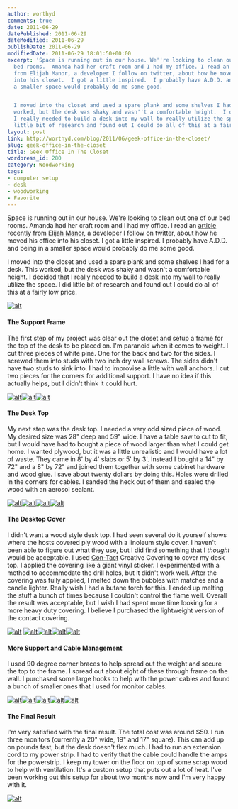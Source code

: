 ```yaml
---
author: worthyd
comments: true
date: 2011-06-29 
datePublished: 2011-06-29  
dateModified: 2011-06-29 
publishDate: 2011-06-29  
modifiedDate: 2011-06-29 18:01:50+00:00
excerpt: 'Space is running out in our house. We''re looking to clean out one of our
  bed rooms.  Amanda had her craft room and I had my office. I read an article recently
  from Elijah Manor, a developer I follow on twitter, about how he moved his office
  into his closet.  I got a little inspired.  I probably have A.D.D. and being in
  a smaller space would probably do me some good.


  I moved into the closet and used a spare plank and some shelves I had for a desk.  This
  worked, but the desk was shaky and wasn''t a comfortable height.  I decided that
  I really needed to build a desk into my wall to really utilize the space.  I did
  little bit of research and found out I could do all of this at a fairly low price.'
layout: post
link: http://worthyd.com/blog/2011/06/geek-office-in-the-closet/
slug: geek-office-in-the-closet
title: Geek Office In The Closet
wordpress_id: 280
category: Woodworking 
tags:
- computer setup
- desk
- woodworking
- Favorite
---
```


Space is running out in our house. We're looking to clean out one of our bed rooms.  Amanda had her craft room and I had my office. I read an [article](http://www.elijahmanor.com/2011/01/transition-to-working-from-home.html) recently from [Elijah Manor](http://www.elijahmanor.com/), a developer I follow on twitter, about how he moved his office into his closet.  I got a little inspired.  I probably have A.D.D. and being in a smaller space would probably do me some good.

I moved into the closet and used a spare plank and some shelves I had for a desk.  This worked, but the desk was shaky and wasn't a comfortable height.  I decided that I really needed to build a desk into my wall to really utilize the space.  I did little bit of research and found out I could do all of this at a fairly low price.
<!-- more -->
[![alt](http://blog.worthyd.com/wp-content/uploads/2011/06/IMG_8489-150x150.jpg)](http://blog.worthyd.com/wp-content/uploads/2011/06/IMG_8489.jpg)


#### The Support Frame


The first step of my project was clear out the closet and setup a frame for the top of the desk to be placed on.  I'm paranoid when it comes to weight.  I cut three pieces of white pine. One for the back and two for the sides.  I screwed them into studs with two inch dry wall screws.   The sides didn't have two studs to sink into. I had to improvise a little with wall anchors. I cut two pieces for the corners for additional support. I have no idea if this actually helps, but I didn't think it could hurt.

[![alt](http://blog.worthyd.com/wp-content/uploads/2011/06/IMG_8485-150x150.jpg)](http://blog.worthyd.com/wp-content/uploads/2011/06/IMG_8485.jpg)[![alt](http://blog.worthyd.com/wp-content/uploads/2011/06/IMG_84861-150x150.jpg)](http://blog.worthyd.com/wp-content/uploads/2011/06/IMG_84861.jpg)[![alt](http://blog.worthyd.com/wp-content/uploads/2011/06/IMG_8493-150x150.jpg)](http://blog.worthyd.com/wp-content/uploads/2011/06/IMG_8493.jpg)





#### The Desk Top


My next step was the desk top.  I needed a very odd sized piece of wood. My desired size was 28" deep and 59" wide.  I have a table saw to cut to fit, but I would have had to bought a piece of wood larger than what I could get home.  I wanted plywood, but it was a little unrealistic and I would have a lot of waste.  They came in 8' by 4' slabs or 5' by 3'.  Instead I bought a 14" by 72" and a 8" by 72" and joined them together with some cabinet hardware and wood glue.  I save about twenty dollars by doing this. Holes were drilled in the corners for cables. I sanded the heck out of them and sealed the wood with an aerosol sealant.   

[![alt](http://blog.worthyd.com/wp-content/uploads/2011/06/IMG_8490-150x150.jpg)](http://blog.worthyd.com/wp-content/uploads/2011/06/IMG_8490.jpg)[![alt](http://blog.worthyd.com/wp-content/uploads/2011/06/IMG_8491-150x150.jpg)](http://blog.worthyd.com/wp-content/uploads/2011/06/IMG_8491.jpg)[![alt](http://blog.worthyd.com/wp-content/uploads/2011/06/IMG_8497-150x150.jpg)](http://blog.worthyd.com/wp-content/uploads/2011/06/IMG_8497.jpg)[![alt](http://blog.worthyd.com/wp-content/uploads/2011/06/IMG_8495-150x150.jpg)](http://blog.worthyd.com/wp-content/uploads/2011/06/IMG_8495.jpg)






#### The Desktop Cover


I didn't want a wood style desk top.  I had seen several do it yourself shows where the hosts covered ply wood with a linoleum style cover.  I haven't been able to figure out what they use, but I did find something that I _thought_ would be acceptable.  I used [Con-Tact](http://www.idsgj.com/kittrich/index.asp) Creative Covering to cover my desk top.  I applied the covering like a giant vinyl sticker.  I experimented with a method to accommodate the drill holes, but it didn't work well.  After the covering was fully applied, I melted down the bubbles with matches and a candle lighter. Really wish I had a butane torch for this. I ended up melting the stuff a bunch of times because I couldn't control the flame well. Overall the result was acceptable, but I wish I had spent more time looking for a more heavy duty covering. I believe I purchased the lightweight version of the contact covering.

[![alt](http://blog.worthyd.com/wp-content/uploads/2011/06/IMG_8498-150x150.jpg)](http://blog.worthyd.com/wp-content/uploads/2011/06/IMG_8498.jpg) [![alt](http://blog.worthyd.com/wp-content/uploads/2011/06/IMG_8499-150x150.jpg)](http://blog.worthyd.com/wp-content/uploads/2011/06/IMG_8499.jpg)[![alt](http://blog.worthyd.com/wp-content/uploads/2011/06/IMG_8501-150x150.jpg)](http://blog.worthyd.com/wp-content/uploads/2011/06/IMG_8501.jpg)[![alt](http://blog.worthyd.com/wp-content/uploads/2011/06/IMG_8502-150x150.jpg)](http://blog.worthyd.com/wp-content/uploads/2011/06/IMG_8502.jpg)[![alt](http://blog.worthyd.com/wp-content/uploads/2011/06/IMG_8500-150x150.jpg)](http://blog.worthyd.com/wp-content/uploads/2011/06/IMG_8500.jpg)






#### More Support and Cable Management


I used 90 degree corner braces to help spread out the weight and secure the top to the frame.  I spread out about eight of these through frame on the wall.  I purchased some large hooks to help with the power cables and found a bunch of smaller ones that I used for monitor cables.  

[![alt](http://blog.worthyd.com/wp-content/uploads/2011/06/IMG_8503-150x150.jpg)](http://blog.worthyd.com/wp-content/uploads/2011/06/IMG_8503.jpg)[![alt](http://blog.worthyd.com/wp-content/uploads/2011/06/IMG_8505-150x150.jpg)](http://blog.worthyd.com/wp-content/uploads/2011/06/IMG_8505.jpg)[![alt](http://blog.worthyd.com/wp-content/uploads/2011/06/IMG_8507-150x150.jpg)](http://blog.worthyd.com/wp-content/uploads/2011/06/IMG_8507.jpg)[![alt](http://blog.worthyd.com/wp-content/uploads/2011/06/IMG_8510-150x150.jpg)](http://blog.worthyd.com/wp-content/uploads/2011/06/IMG_8510.jpg)[![alt](http://blog.worthyd.com/wp-content/uploads/2011/06/IMG_8511-150x150.jpg)](http://blog.worthyd.com/wp-content/uploads/2011/06/IMG_8511.jpg)






#### The Final Result


I'm very satisfied with the final result. The total cost was around $50.  I run three monitors (currently a 20" wide, 19" and 17" square).  This can add up on pounds fast, but the desk doesn't flex much.  I had to run an extension cord to my power strip.  I had to verify that the cable could handle the amps for the powerstrip. I keep my tower on the floor on top of some scrap wood to help with ventilation.  It's a custom setup that puts out a lot of heat. I've been working out this setup for about two months now and I'm very happy with it.  

[![alt](http://blog.worthyd.com/wp-content/uploads/2011/06/IMG_8512-1024x682.jpg)](http://blog.worthyd.com/wp-content/uploads/2011/06/IMG_8512.jpg)

